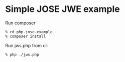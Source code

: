 # Simple JOSE JWE example

Run composer
```
% cd php-jose-example 
% composer install
```

Run jws.php from cli
```
% php ./jws.php
```